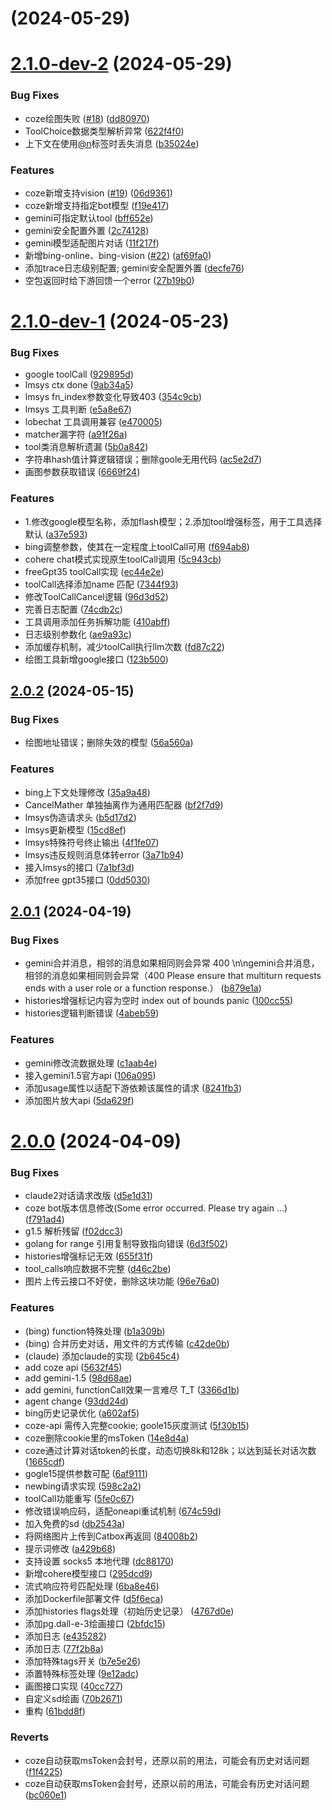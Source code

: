 # [](https://github.com/bincooo/chatgpt-adapter/compare/v2.1.0-dev-2...v) (2024-05-29)



# [2.1.0-dev-2](https://github.com/bincooo/chatgpt-adapter/compare/v2.1.0-dev-1...v2.1.0-dev-2) (2024-05-29)


### Bug Fixes

* coze绘图失败 ([#18](https://github.com/bincooo/chatgpt-adapter/issues/18)) ([dd80970](https://github.com/bincooo/chatgpt-adapter/commit/dd80970f3665b0cb154faab6962bc2d8be6259f3))
* ToolChoice数据类型解析异常 ([622f4f0](https://github.com/bincooo/chatgpt-adapter/commit/622f4f0dfcd27daa78771bf92134b18b3a2ebc25))
* 上下文在使用[@n](https://github.com/n)标签时丢失消息 ([b35024e](https://github.com/bincooo/chatgpt-adapter/commit/b35024e303e1c9d8266c2bd2bd21d6e5a3d82b51))


### Features

* coze新增支持vision ([#19](https://github.com/bincooo/chatgpt-adapter/issues/19)) ([06d9361](https://github.com/bincooo/chatgpt-adapter/commit/06d9361546d4b1d2bbd64352f839dc7ee82aa597))
* coze新增支持指定bot模型 ([f19e417](https://github.com/bincooo/chatgpt-adapter/commit/f19e4172c671c9377abd2902708b5519b5a1bc35))
* gemini可指定默认tool ([bff652e](https://github.com/bincooo/chatgpt-adapter/commit/bff652e1e7db336c3a2d3980d0c58ca37aa9a83d))
* gemini安全配置外置 ([2c74128](https://github.com/bincooo/chatgpt-adapter/commit/2c74128be302c5e9495c44a5890f3b02a70469c4))
* gemini模型适配图片对话 ([11f217f](https://github.com/bincooo/chatgpt-adapter/commit/11f217f962f72a35c5a008d401ead167c8c1b631))
* 新增bing-online、bing-vision ([#22](https://github.com/bincooo/chatgpt-adapter/issues/22)) ([af69fa0](https://github.com/bincooo/chatgpt-adapter/commit/af69fa0577d13bfdf2631176f7c92cc9850bee70))
* 添加trace日志级别配置; gemini安全配置外置 ([decfe76](https://github.com/bincooo/chatgpt-adapter/commit/decfe7672182b732c8a578a65df2df5504bcb0ad))
* 空包返回时给下游回馈一个error ([27b19b0](https://github.com/bincooo/chatgpt-adapter/commit/27b19b0e7d475623c373c634180f117a3783ccfd))



# [2.1.0-dev-1](https://github.com/bincooo/chatgpt-adapter/compare/v2.0.2...v2.1.0-dev-1) (2024-05-23)


### Bug Fixes

* google toolCall ([929895d](https://github.com/bincooo/chatgpt-adapter/commit/929895db9aacb98a997d76b47061c1acc590f064))
* lmsys ctx done ([9ab34a5](https://github.com/bincooo/chatgpt-adapter/commit/9ab34a53c5b2ae30b1515b39a280d37f4c0f6532))
* lmsys fn_index参数变化导致403 ([354c9cb](https://github.com/bincooo/chatgpt-adapter/commit/354c9cbe9f82f7684b773a73c2e21a7612d29e69))
* lmsys 工具判断 ([e5a8e67](https://github.com/bincooo/chatgpt-adapter/commit/e5a8e67d7c7c44992794711cd9b87c36b3c2c067))
* lobechat 工具调用兼容 ([e470005](https://github.com/bincooo/chatgpt-adapter/commit/e47000506c3c50381008c99fad5b7dfc31988439))
* matcher漏字符 ([a91f26a](https://github.com/bincooo/chatgpt-adapter/commit/a91f26ae5ec72466d1af7e705632667f9fd76887))
* tool类消息解析遗漏 ([5b0a842](https://github.com/bincooo/chatgpt-adapter/commit/5b0a8423a21b7aeede4402208242d868bea3f719))
* 字符串hash值计算逻辑错误；删除goole无用代码 ([ac5e2d7](https://github.com/bincooo/chatgpt-adapter/commit/ac5e2d7395db94872a9fcb354a1167212b26485b))
* 画图参数获取错误 ([6669f24](https://github.com/bincooo/chatgpt-adapter/commit/6669f247b18114c34c955ad74bedb1d01683b06d))


### Features

* 1.修改google模型名称，添加flash模型；2.添加tool增强标签，用于工具选择默认 ([a37e593](https://github.com/bincooo/chatgpt-adapter/commit/a37e593109f2fe5255bf11eb0278c6b35f832323))
* bing调整参数，使其在一定程度上toolCall可用 ([f694ab8](https://github.com/bincooo/chatgpt-adapter/commit/f694ab8d4a3f6885b91e402aa894e1e93d7fefdc))
* cohere chat模式实现原生toolCall调用 ([5c943cb](https://github.com/bincooo/chatgpt-adapter/commit/5c943cbccc41cf55246bab0bc2cce8c89d0504b4))
* freeGpt35 toolCall实现 ([ec44e2e](https://github.com/bincooo/chatgpt-adapter/commit/ec44e2e489eb3a5d74f45d239afd9ec1cf6a9971))
* toolCall选择添加name 匹配 ([7344f93](https://github.com/bincooo/chatgpt-adapter/commit/7344f933117a3b10043ae7b4fec3e1222333ae32))
* 修改ToolCallCancel逻辑 ([96d3d52](https://github.com/bincooo/chatgpt-adapter/commit/96d3d522a99b0704dd872ae145b3a25ccbf760ba))
* 完善日志配置 ([74cdb2c](https://github.com/bincooo/chatgpt-adapter/commit/74cdb2c19ad5e7ce9d85c2c6dd5048776107989e))
* 工具调用添加任务拆解功能 ([410abff](https://github.com/bincooo/chatgpt-adapter/commit/410abffc7aa5bc77cb96966fc1ffc1e269893053))
* 日志级别参数化 ([ae9a93c](https://github.com/bincooo/chatgpt-adapter/commit/ae9a93ce1b835929787f0a2ed917b8f0a288b89f))
* 添加缓存机制，减少toolCall执行llm次数 ([fd87c22](https://github.com/bincooo/chatgpt-adapter/commit/fd87c22a40fe4d2d3f6d2befd9c36cbd0c86dbca))
* 绘图工具新增google接口 ([123b500](https://github.com/bincooo/chatgpt-adapter/commit/123b50033a110eaef359704dd758312f3baec646))



## [2.0.2](https://github.com/bincooo/chatgpt-adapter/compare/v2.0.1...v2.0.2) (2024-05-15)


### Bug Fixes

* 绘图地址错误；删除失效的模型 ([56a560a](https://github.com/bincooo/chatgpt-adapter/commit/56a560a6335a849f521e5765eab4ecb8b947fc9f))


### Features

* bing上下文处理修改 ([35a9a48](https://github.com/bincooo/chatgpt-adapter/commit/35a9a48c794a2c68353a07626a6e2903c076c9a1))
* CancelMather 单独抽离作为通用匹配器 ([bf2f7d9](https://github.com/bincooo/chatgpt-adapter/commit/bf2f7d9964f4c71f957c2744d07c1eb7a3816b6b))
* lmsys伪造请求头 ([b5d17d2](https://github.com/bincooo/chatgpt-adapter/commit/b5d17d210f84ce405feefb5f134c9521055401f6))
* lmsys更新模型 ([15cd8ef](https://github.com/bincooo/chatgpt-adapter/commit/15cd8ef1f7d19849cd04ddf027ca9fd59eb8c29c))
* lmsys特殊符号终止输出 ([4f1fe07](https://github.com/bincooo/chatgpt-adapter/commit/4f1fe074c1cc47489d506ec5c52a005d0b88eba3))
* lmsys违反规则消息体转error ([3a71b94](https://github.com/bincooo/chatgpt-adapter/commit/3a71b9451a83a08d2e8af76f91c570f6e60fe253))
* 接入lmsys的接口 ([7a1bf3d](https://github.com/bincooo/chatgpt-adapter/commit/7a1bf3d032625c68a40a66db1d2e476b02ccca84))
* 添加free gpt35接口 ([0dd5030](https://github.com/bincooo/chatgpt-adapter/commit/0dd50306fe54b05769025beaa0206f9eb8815b31))



## [2.0.1](https://github.com/bincooo/chatgpt-adapter/compare/v2.0.0...v2.0.1) (2024-04-19)


### Bug Fixes

* gemini合并消息，相邻的消息如果相同则会异常 400 \n\ngemini合并消息，相邻的消息如果相同则会异常（400 Please ensure that multiturn requests ends with a user role or a function response.） ([b879e1a](https://github.com/bincooo/chatgpt-adapter/commit/b879e1aa946f54e5428e2340b569081be76bb0b3))
* histories增强标记内容为空时 index out of bounds panic ([100cc55](https://github.com/bincooo/chatgpt-adapter/commit/100cc556bb7f84e504b503b0368c9b478ae39d8e))
* histories逻辑判断错误 ([4abeb59](https://github.com/bincooo/chatgpt-adapter/commit/4abeb59d4000de414a9b901c41b27caf54153d21))


### Features

* gemini修改流数据处理 ([c1aab4e](https://github.com/bincooo/chatgpt-adapter/commit/c1aab4eedafff1d1ab2a91a2d6d0aa507b28b17c))
* 接入gemini1.5官方api ([106a095](https://github.com/bincooo/chatgpt-adapter/commit/106a095b007349105577c164f3605c12520408d3))
* 添加usage属性以适配下游依赖该属性的请求 ([8241fb3](https://github.com/bincooo/chatgpt-adapter/commit/8241fb3304142862c7f34735f097782d2ac5a275))
* 添加图片放大api ([5da629f](https://github.com/bincooo/chatgpt-adapter/commit/5da629fd697d724516f0370515ddd50f01f1a408))



# [2.0.0](https://github.com/bincooo/chatgpt-adapter/compare/61bdd8f3dc041881923819b2750c2f02a8747afd...v2.0.0) (2024-04-09)


### Bug Fixes

* claude2对话请求改版 ([d5e1d31](https://github.com/bincooo/chatgpt-adapter/commit/d5e1d311bb9493c4aa97595c2b591c9bf465341e))
* coze bot版本信息修改(Some error occurred. Please try again ...) ([f791ad4](https://github.com/bincooo/chatgpt-adapter/commit/f791ad4d098e3e2e069e86ef4ab9d279ef9fc0c9))
* g1.5 解析残留 ([f02dcc3](https://github.com/bincooo/chatgpt-adapter/commit/f02dcc370a2a92e78a1bed93f3313b0b257448c0))
* golang for range 引用复制导致指向错误 ([6d3f502](https://github.com/bincooo/chatgpt-adapter/commit/6d3f502b0f8dbd440e233086270b606888bae2e0))
* histories增强标记无效 ([655f31f](https://github.com/bincooo/chatgpt-adapter/commit/655f31fdc110a5c5e84fa1a8fcae5329113827c9))
* tool_calls响应数据不完整 ([d46c2be](https://github.com/bincooo/chatgpt-adapter/commit/d46c2beb285a76be55561d80d40add1130a65099))
* 图片上传云接口不好使，删除这块功能 ([96e76a0](https://github.com/bincooo/chatgpt-adapter/commit/96e76a02283b9141ece54f8581e2388287d85cb8))


### Features

* (bing) function特殊处理 ([b1a309b](https://github.com/bincooo/chatgpt-adapter/commit/b1a309bf65c8706a04cdf6a7f18f578fd118f0a3))
* (bing) 合并历史对话，用文件的方式传输 ([c42de0b](https://github.com/bincooo/chatgpt-adapter/commit/c42de0b7bb97d5b0a8b219adf6c2934641811d42))
* (claude) 添加claude的实现 ([2b645c4](https://github.com/bincooo/chatgpt-adapter/commit/2b645c4f277fd7ca7adb73b72b676f27bac929c3))
* add coze api ([5632f45](https://github.com/bincooo/chatgpt-adapter/commit/5632f45c0c03deb7eff9dee02ffa705ca836b2a8))
* add gemini-1.5 ([98d68ae](https://github.com/bincooo/chatgpt-adapter/commit/98d68ae1c65a1c441d36afa2c886ad4ca52f8d60))
* add gemini, functionCall效果一言难尽 T_T ([3366d1b](https://github.com/bincooo/chatgpt-adapter/commit/3366d1b20dbddf76bfb0314eeb8a049b4016759e))
* agent change ([93dd24d](https://github.com/bincooo/chatgpt-adapter/commit/93dd24d0e73898628d8f1c5b7830294fd89ecab0))
* bing历史记录优化 ([a602af5](https://github.com/bincooo/chatgpt-adapter/commit/a602af58a864ae905cd205a47d9205479ad471ca))
* coze-api 需传入完整cookie; goole15灰度测试 ([5f30b15](https://github.com/bincooo/chatgpt-adapter/commit/5f30b151c351f735234167ff038d720763018160))
* coze删除cookie里的msToken ([14e8d4a](https://github.com/bincooo/chatgpt-adapter/commit/14e8d4a569e122a5b66e6bae4d9df5f442f36b96))
* coze通过计算对话token的长度，动态切换8k和128k；以达到延长对话次数 ([1665cdf](https://github.com/bincooo/chatgpt-adapter/commit/1665cdf118f06425cdd72c42d650f5e53671050d))
* gogle15提供参数可配 ([6af9111](https://github.com/bincooo/chatgpt-adapter/commit/6af9111eaf5dcc5a26ccd2fe0ffd456f1e54e27f))
* newbing请求实现 ([598c2a2](https://github.com/bincooo/chatgpt-adapter/commit/598c2a2ed80712b245d671840914ac1706d0230b))
* toolCall功能重写 ([5fe0c67](https://github.com/bincooo/chatgpt-adapter/commit/5fe0c677557f660e500cbc49517f74924c2e598c))
* 修改错误响应码，适配oneapi重试机制 ([674c59d](https://github.com/bincooo/chatgpt-adapter/commit/674c59dcc3eec968d31be8f6315f2219cdf4cf45))
* 加入免费的sd ([db2543a](https://github.com/bincooo/chatgpt-adapter/commit/db2543a33d1dcddc02899ff32a3d481d1ebef791))
* 将网络图片上传到Catbox再返回 ([84008b2](https://github.com/bincooo/chatgpt-adapter/commit/84008b2f01ad86279de75689e05671f01c21194e))
* 提示词修改 ([a429b68](https://github.com/bincooo/chatgpt-adapter/commit/a429b6828809af70d460afcf1225b65f4ba6056e))
* 支持设置 socks5 本地代理 ([dc88170](https://github.com/bincooo/chatgpt-adapter/commit/dc88170eb517c3d798065fe3565daa08a32c4b16))
* 新增cohere模型接口 ([295dcd9](https://github.com/bincooo/chatgpt-adapter/commit/295dcd9306ff2f239ea5f2fa683700830279d171))
* 流式响应符号匹配处理 ([6ba8e46](https://github.com/bincooo/chatgpt-adapter/commit/6ba8e46d7629b884fe0578157ac5f9dc9ba958fe))
* 添加Dockerfile部署文件 ([d5f6eca](https://github.com/bincooo/chatgpt-adapter/commit/d5f6eca8c099bda6228bd6ea1992f5d368de9aac))
* 添加histories flags处理（初始历史记录） ([4767d0e](https://github.com/bincooo/chatgpt-adapter/commit/4767d0efa4c5e8fcb69ebc645aa0933c4d5cb70f))
* 添加pg.dall-e-3绘画接口 ([2bfdc15](https://github.com/bincooo/chatgpt-adapter/commit/2bfdc15d226ad4376385531b92b3f9a85e799379))
* 添加日志 ([e435282](https://github.com/bincooo/chatgpt-adapter/commit/e4352821a9d644eab8f7d1919a0daebbe5c69a34))
* 添加日志 ([77f2b8a](https://github.com/bincooo/chatgpt-adapter/commit/77f2b8a71f6cb3cfd4fc455b2d7a7192c2f1691f))
* 添加特殊tags开关 ([b7e5e26](https://github.com/bincooo/chatgpt-adapter/commit/b7e5e26a9db0bea107fae52398e565888df10604))
* 添置特殊标签处理 ([9e12adc](https://github.com/bincooo/chatgpt-adapter/commit/9e12adccd5a10250ae0ec2b124e0e147ceee860c))
* 画图接口实现 ([40cc727](https://github.com/bincooo/chatgpt-adapter/commit/40cc727fe953b8fb2f46d1b950497ed10d2f3783))
* 自定义sd绘画 ([70b2671](https://github.com/bincooo/chatgpt-adapter/commit/70b2671346a9e2ab48b6fa3ad65ecc71c27a548d))
* 重构 ([61bdd8f](https://github.com/bincooo/chatgpt-adapter/commit/61bdd8f3dc041881923819b2750c2f02a8747afd))


### Reverts

* coze自动获取msToken会封号，还原以前的用法，可能会有历史对话问题 ([f1f4225](https://github.com/bincooo/chatgpt-adapter/commit/f1f4225f9e1d2fb1dee65e5153a2c4a834d28493))
* coze自动获取msToken会封号，还原以前的用法，可能会有历史对话问题 ([bc060e1](https://github.com/bincooo/chatgpt-adapter/commit/bc060e1ac3d825e631489ba6ad6e2013c6e36238))




